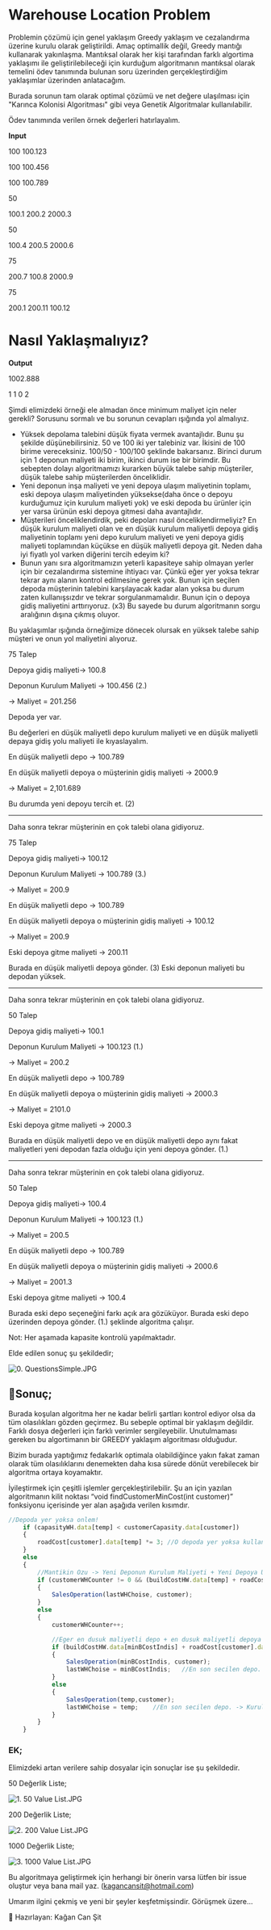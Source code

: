 # Warehouse Location Problem

Problemin çözümü için genel yaklaşım Greedy yaklaşım ve cezalandırma üzerine kurulu olarak geliştirildi. Amaç optimallik değil, Greedy mantığı kullanarak yakınlaşma. Mantıksal olarak her kişi tarafından farklı algortima yaklaşımı ile geliştirilebileceği için kurduğum algoritmanın mantıksal olarak temelini ödev tanımında bulunan soru üzerinden gerçekleştirdiğim yaklaşımlar üzerinden anlatacağım.

Burada sorunun tam olarak optimal çözümü ve net değere ulaşılması için "Karınca Kolonisi Algoritması" gibi veya Genetik Algoritmalar kullanılabilir.

Ödev tanımında verilen örnek değerleri hatırlayalım.

**Input**

100      100.123

100      100.456

100      100.789

50

100.1      200.2      2000.3

50

100.4      200.5      2000.6

75

200.7      100.8      2000.9

75

200.1      200.11    100.12

# Nasıl Yaklaşmalıyız?

**Output**

1002.888

1  1  0  2

Şimdi elimizdeki örneği ele almadan önce minimum maliyet için neler gerekli? Sorusunu sormalı ve bu sorunun cevapları ışığında yol almalıyız.

- Yüksek depolama talebini düşük fiyata vermek avantajlıdır. Bunu şu şekilde düşünebilirsiniz. 50 ve 100 iki yer talebiniz var. İkisini de 100 birime vereceksiniz. 100/50 - 100/100 şeklinde bakarsanız. Birinci durum için 1 deponun maliyeti iki birim, ikinci durum ise bir birimdir. Bu sebepten dolayı algoritmamızı kurarken büyük talebe sahip müşteriler, düşük talebe sahip müşterilerden önceliklidir.
- Yeni deponun inşa maliyeti ve yeni depoya ulaşım maliyetinin toplamı, eski depoya ulaşım maliyetinden yüksekse(daha önce o depoyu kurduğumuz için kurulum maliyeti yok)  ve eski depoda bu ürünler için yer varsa ürünün eski depoya gitmesi daha avantajlıdır.
- Müşterileri önceliklendirdik, peki depoları nasıl önceliklendirmeliyiz? En düşük kurulum maliyeti olan ve en düşük kurulum maliyetli depoya gidiş maliyetinin toplamı yeni depo kurulum maliyeti ve yeni depoya gidiş maliyeti toplamından küçükse en düşük maliyetli depoya git. Neden daha iyi fiyatlı yol varken diğerini tercih edeyim ki?
- Bunun yanı sıra algoritmamızın yeterli kapasiteye sahip olmayan yerler için bir cezalandırma sistemine ihtiyacı var. Çünkü eğer yer yoksa  tekrar tekrar aynı alanın kontrol edilmesine gerek yok. Bunun için seçilen depoda müşterinin talebini karşılayacak kadar alan yoksa bu durum zaten kullanışsızdır ve tekrar sorgulanmamalıdır. Bunun için o depoya gidiş maliyetini arttırıyoruz. (x3) Bu sayede bu durum algoritmanın sorgu aralığının dışına çıkmış oluyor.

Bu yaklaşımlar ışığında örneğimize dönecek olursak en yüksek talebe sahip müşteri ve onun yol maliyetini alıyoruz.

75 Talep

Depoya gidiş maliyeti→ 100.8 

Deponun Kurulum Maliyeti → 100.456 (2.) 

→ Maliyet = 201.256 

Depoda yer var.

Bu değerleri en düşük maliyetli depo kurulum maliyeti ve en düşük maliyetli depaya gidiş yolu maliyeti ile kıyaslayalım.

En düşük maliyetli depo → 100.789

En düşük maliyetli depoya o müşterinin gidiş maliyeti → 2000.9 

→ Maliyet = 2,101.689

Bu durumda yeni depoyu tercih et. (2)

---

Daha sonra tekrar müşterinin en çok talebi olana gidiyoruz.

75 Talep

Depoya gidiş maliyeti→ 100.12 

Deponun Kurulum Maliyeti → 100.789 (3.) 

→ Maliyet = 200.9

En düşük maliyetli depo → 100.789

En düşük maliyetli depoya o müşterinin gidiş maliyeti → 100.12 

→ Maliyet = 200.9

Eski depoya gitme maliyeti → 200.11

Burada en düşük maliyetli depoya gönder. (3) Eski deponun maliyeti bu depodan yüksek.

---

Daha sonra tekrar müşterinin en çok talebi olana gidiyoruz.

50 Talep

Depoya gidiş maliyeti→ 100.1 

Deponun Kurulum Maliyeti → 100.123 (1.) 

→ Maliyet = 200.2

En düşük maliyetli depo → 100.789

En düşük maliyetli depoya o müşterinin gidiş maliyeti → 2000.3 

→ Maliyet = 2101.0

Eski depoya gitme maliyeti → 2000.3

Burada en düşük maliyetli depo ve en düşük maliyetli depo aynı fakat maliyetleri yeni depodan fazla olduğu için yeni depoya gönder. (1.)

---

Daha sonra tekrar müşterinin en çok talebi olana gidiyoruz.

50 Talep

Depoya gidiş maliyeti→ 100.4

Deponun Kurulum Maliyeti → 100.123 (1.) 

→ Maliyet = 200.5

En düşük maliyetli depo → 100.789

En düşük maliyetli depoya o müşterinin gidiş maliyeti → 2000.6 

→ Maliyet = 2001.3

Eski depoya gitme maliyeti → 100.4

Burada eski depo seçeneğini farkı açık ara gözüküyor. Burada eski depo üzerinden depoya gönder. (1.) şeklinde algoritma çalışır.

Not: Her aşamada kapasite kontrolü yapılmaktadır.

Elde edilen sonuç şu şekildedir;

![0. QuestionsSimple.JPG](https://github.com/KaganCanSit/WarehouseLocationProblem/blob/main/Outputs/0._QuestionsSimple.jpg)

## 🎯Sonuç;

Burada koşulan algoritma her ne kadar belirli şartları kontrol ediyor olsa da tüm olasılıkları gözden geçirmez. Bu sebeple optimal bir yaklaşım değildir. Farklı dosya değerleri için farklı verimler sergileyebilir. Unutulmaması gereken bu algortimanın bir GREEDY yaklaşım algoritması olduğudur.

Bizim burada yaptığımız fedakarlık optimala olabildiğince yakın fakat zaman olarak tüm olasılıklarını denemekten daha kısa sürede dönüt verebilecek bir algoritma ortaya koyamaktır.

İyileştirmek için çeşitli işlemler gerçekleştirilebilir. Şu an için yazılan algoritmanın kilit noktası “void findCustomerMinCost(int customer)” fonksiyonu içerisinde yer alan aşağıda verilen kısımdır.

```jsx
//Depoda yer yoksa onlem!
	if (capasityWH.data[temp] < customerCapasity.data[customer])
	{
		roadCost[customer].data[temp] *= 3;	//O depoda yer yoksa kullanilmasi zaten mumkun degil. Maliyetini arttiriyoruz.
	}
	else
	{
		//Mantikin Ozu -> Yeni Deponun Kurulum Maliyeti + Yeni Depoya Ulasim Maliyet > Eski Depoya Yolculuk Maliyetinden fazlaysa ve eski depoda alan varsa eski depoyu tercih et.
		if (customerWHCounter != 0 && (buildCostHW.data[temp] + roadCost[customer].data[temp]) > roadCost[customer].data[lastWHChoise] && capasityWH.data[lastWHChoise] >= customerCapasity.data[customer])
		{
			SalesOperation(lastWHChoise, customer);
		}
		else
		{
			customerWHCounter++;

			//Eger en dusuk maliyetli depo + en dusuk maliyetli depoya yolculuk maliyeti < Yeni Depo Kurulum Maliyeti + Yeni Depoya Yolculuk Maliyetinden kucuk ise en dusuk maliyetli depoyu Sec
			if (buildCostHW.data[minBCostIndis] + roadCost[customer].data[minBCostIndis] < buildCostHW.data[temp] + roadCost[customer].data[temp] && capasityWH.data[minBCostIndis] >= customerCapasity.data[customer])
			{
				SalesOperation(minBCostIndis, customer);
				lastWHChoise = minBCostIndis;	//En son secilen depo. -> Kurulum maliyeti farki icin gerekli.
			}
			else
			{
				SalesOperation(temp,customer);
				lastWHChoise = temp;	//En son secilen depo. -> Kurulum maliyeti farki icin gerekli.
			}
		}
	}
```

### EK;

Elimizdeki artan verilere sahip dosyalar için sonuçlar ise şu şekildedir.

50 Değerlik Liste;

![1. 50 Value List.JPG](https://github.com/KaganCanSit/WarehouseLocationProblem/blob/main/Outputs/1._50_Value_List.jpg)

200 Değerlik Liste;

![2. 200 Value List.JPG](https://github.com/KaganCanSit/WarehouseLocationProblem/blob/main/Outputs/2._200_Value_List.jpg)

1000 Değerlik Liste;

![3. 1000 Value List.JPG](https://github.com/KaganCanSit/WarehouseLocationProblem/blob/main/Outputs/3._1000_Value_List.jpg)

Bu algoritmaya geliştirmek için herhangi bir önerin varsa lütfen bir issue oluştur veya bana mail yaz. (kagancansit@hotmail.com)

Umarım ilgini çekmiş ve yeni bir şeyler keşfetmişsindir. Görüşmek üzere...

<aside>
📌 Hazırlayan: Kağan Can Şit
</aside>

